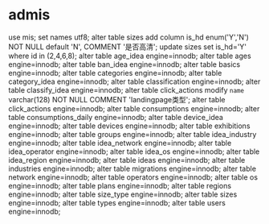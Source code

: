 # admis

use mis;
set names utf8;
 alter table sizes add column  is_hd enum('Y','N') NOT NULL default 'N', COMMENT '是否高清';
 update sizes set is_hd='Y' where id in (2,4,6,8);
alter table age_idea engine=innodb;
alter table ages engine=innodb;
alter table ban_idea engine=innodb;
alter table basics engine=innodb;
alter table categories engine=innodb;
alter table category_idea engine=innodb;
alter table classification engine=innodb;
alter table classify_idea engine=innodb;
alter table click_actions modify  `name` varchar(128) NOT NULL COMMENT 'landingpage类型';
alter table click_actions engine=innodb;
alter table consumptions engine=innodb;
alter table consumptions_daily engine=innodb;
alter table device_idea engine=innodb;
alter table devices engine=innodb;
alter table exhibitions engine=innodb;
alter table groups engine=innodb;
alter table idea_industry engine=innodb;
alter table idea_network engine=innodb;
alter table idea_operator engine=innodb;
alter table idea_os engine=innodb;
alter table idea_region engine=innodb;
alter table ideas engine=innodb;
alter table industries engine=innodb;
alter table migrations engine=innodb;
alter table network engine=innodb;
alter table operators engine=innodb;
alter table os engine=innodb;
alter table plans engine=innodb;
alter table regions engine=innodb;
alter table size_type engine=innodb;
alter table sizes engine=innodb;
alter table types engine=innodb;
alter table users engine=innodb;
